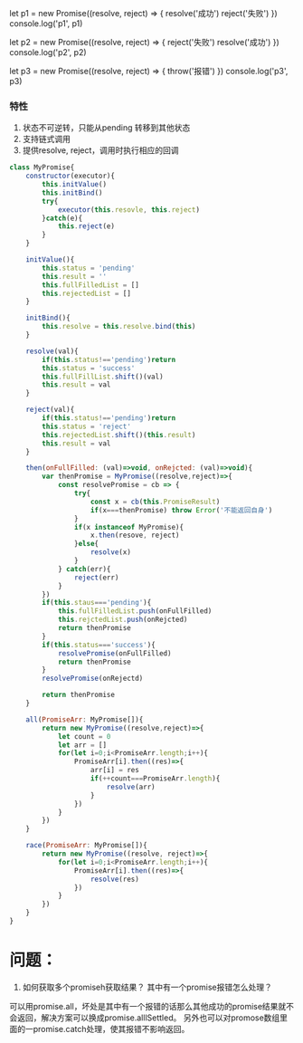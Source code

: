 let p1 = new Promise((resolve, reject) => {
    resolve('成功')
    reject('失败')
})
console.log('p1', p1)

let p2 = new Promise((resolve, reject) => {
    reject('失败')
    resolve('成功')
})
console.log('p2', p2)

let p3 = new Promise((resolve, reject) => {
    throw('报错')
})
console.log('p3', p3)


### 特性

1. 状态不可逆转，只能从pending 转移到其他状态
2. 支持链式调用
3. 提供resolve, reject，调用时执行相应的回调

``` javascript
class MyPromise{
    constructor(executor){
        this.initValue()
        this.initBind()
        try{
            executor(this.resovle, this.reject)
        }catch(e){
            this.reject(e)
        }
    }

    initValue(){
        this.status = 'pending'
        this.result = ''
        this.fullFilledList = []
        this.rejectedList = []
    }

    initBind(){
        this.resolve = this.resolve.bind(this)
    }

    resolve(val){
        if(this.status!=='pending')return
        this.status = 'success'
        this.fullFillList.shift()(val)
        this.result = val 
    }

    reject(val){
        if(this.status!=='pending')return
        this.status = 'reject'
        this.rejectedList.shift()(this.result)
        this.result = val
    }

    then(onFullFilled: (val)=>void, onRejcted: (val)=>void){
        var thenPromise = MyPromise((resolve,reject)=>{
            const resolvePromise = cb => {
                try{
                    const x = cb(this.PromiseResult)
                    if(x===thenPromise) throw Error('不能返回自身')
                }
                if(x instanceof MyPromise){
                    x.then(resove, reject)
                }else{
                    resolve(x)
                }
            } catch(err){
                reject(err)
            }
        })
        if(this.staus==='pending'){
            this.fullFilledList.push(onFullFilled)
            this.rejctedList.push(onRejcted)
            return thenPromise
        }
        if(this.status==='success'){
            resolvePromise(onFullFilled)
            return thenPromise
        }
        resolvePromise(onRejectd)

        return thenPromise
    }

    all(PromiseArr: MyPromise[]){
        return new MyPromise((resolve,reject)=>{       
            let count = 0
            let arr = []
            for(let i=0;i<PromiseArr.length;i++){
                PromiseArr[i].then((res)=>{
                    arr[i] = res
                    if(++count===PromiseArr.length){
                        resolve(arr)
                    }
                })
            }
        })
    }

    race(PromiseArr: MyPromise[]){
        return new MyPromise((resolve, reject)=>{
            for(let i=0;i<PromiseArr.length;i++){
                PromiseArr[i].then((res)=>{
                    resolve(res)
                })
            }
        })
    }
}
```

# 问题：

1. 如何获取多个promiseh获取结果？ 其中有一个promise报错怎么处理？

可以用promise.all，坏处是其中有一个报错的话那么其他成功的promise结果就不会返回，解决方案可以换成promise.alllSettled。
另外也可以对promose数组里面的一promise.catch处理，使其报错不影响返回。